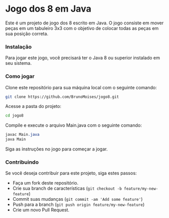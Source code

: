 # Jogo dos 8 em Java

Este é um projeto de jogo dos 8 escrito em Java. O jogo consiste em mover peças em um tabuleiro 3x3 com o objetivo de colocar todas as peças em sua posição correta.

### Instalação
Para jogar este jogo, você precisará ter o Java 8 ou superior instalado em seu sistema.

### Como jogar
Clone este repositório para sua máquina local com o seguinte comando:
~~~bash
git clone https://github.com/BrunoMoises/jogo8.git
~~~~

Acesse a pasta do projeto:

~~~bash
cd jogo8
~~~

Compile e execute o arquivo Main.java com o seguinte comando:

~~~css
javac Main.java
java Main
~~~
Siga as instruções no jogo para começar a jogar.

### Contribuindo
Se você deseja contribuir para este projeto, siga estes passos:

* Faça um fork deste repositório.
* Crie sua branch de características (`git checkout -b feature/my-new-feature`)
* Commit suas mudanças (`git commit -am 'Add some feature'`)
* Push para a branch (`git push origin feature/my-new-feature`)
* Crie um novo Pull Request.
